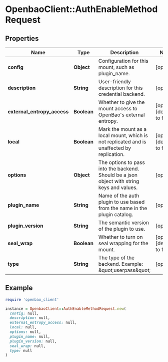 # OpenbaoClient::AuthEnableMethodRequest

## Properties

| Name | Type | Description | Notes |
| ---- | ---- | ----------- | ----- |
| **config** | **Object** | Configuration for this mount, such as plugin_name. | [optional] |
| **description** | **String** | User-friendly description for this credential backend. | [optional] |
| **external_entropy_access** | **Boolean** | Whether to give the mount access to OpenBao&#39;s external entropy. | [optional][default to false] |
| **local** | **Boolean** | Mark the mount as a local mount, which is not replicated and is unaffected by replication. | [optional][default to false] |
| **options** | **Object** | The options to pass into the backend. Should be a json object with string keys and values. | [optional] |
| **plugin_name** | **String** | Name of the auth plugin to use based from the name in the plugin catalog. | [optional] |
| **plugin_version** | **String** | The semantic version of the plugin to use. | [optional] |
| **seal_wrap** | **Boolean** | Whether to turn on seal wrapping for the mount. | [optional][default to false] |
| **type** | **String** | The type of the backend. Example: \&quot;userpass\&quot; | [optional] |

## Example

```ruby
require 'openbao_client'

instance = OpenbaoClient::AuthEnableMethodRequest.new(
  config: null,
  description: null,
  external_entropy_access: null,
  local: null,
  options: null,
  plugin_name: null,
  plugin_version: null,
  seal_wrap: null,
  type: null
)
```

